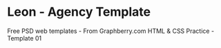 ﻿# Leon - Agency Template
Free PSD web templates - From Graphberry.com
HTML & CSS Practice - Template 01
